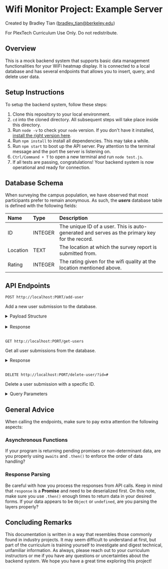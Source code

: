# Wifi Monitor Project: Example Server

Created by Bradley Tian (bradley_tian@berkeley.edu)

For PlexTech Curriculum Use Only. Do not redistribute.

## Overview

This is a mock backend system that supports basic data management functionalities for your WiFi heatmap display. It is connected to a local database and has several endpoints that allows you to insert, query, and delete user data.

## Setup Instructions

To setup the backend system, follow these steps:

1. Clone this repository to your local environment.
2. <code>cd</code> into the cloned directory. All subsequent steps will take place inside this directory.
3. Run <code>node -v</code> to check your <code>node</code> version. If you don't have it installed, [install the right version here](https://nodejs.org/en/download).
4. Run <code>npm install</code> to install all dependencies. This may take a while.
5. Run <code>npm start</code> to boot up the API server. Pay attention to the terminal message and the port the server is listening on. 
6. <code>Ctrl/Command + T</code> to open a new terminal and run <code>node test.js</code>.
7. If all tests are passing, congratulations! Your backend system is now operational and ready for connection. 

## Database Schema 

When surveying the campus population, we have observed that most participants prefer to remain anonymous. As such, the 
***users*** database table is defined with the following fields:

| Name  | Type      | Description |
| :---  | :---      | :---        |
| ID    | INTEGER   | The unique ID of a user. This is auto-generated and serves as the primary key for the record. |
| Location | TEXT   | The location at which the survey report is submitted from.                |
| Rating | INTEGER  | The rating given for the wifi quality at the location mentioned above.    |

## API Endpoints

    POST http://localhost:PORT/add-user

Add a new user submission to the database.

<details>
<summary>Payload Structure</summary>
<code>
    {
        location: "Dwinelle",
        rating: 3
    }
</code>
</details>
<br/>
<details>
<summary>Response</summary>
A success status if no error occurs.
</details>
<br/>

    GET http://localhost:PORT/get-users

Get all user submissions from the database.

<details>
<summary>Response</summary>
<code>
{
    results: [ ...{User Objects} ]
}
</code>
</details>
<br/>

    DELETE http://localhost:PORT/delete-user/?id=#

Delete a user submission with a specific ID.

<details>
<Summary>Query Parameters</Summary>
Replace <code>#</code> with the desired user ID.
</details>

## General Advice

When calling the endpoints, make sure to pay extra attention the following aspects:

### Asynchronous Functions

If your program is returning pending promises or non-determinant data, are you properly using <code>awaits</code> and <code>.then()</code> to enforce the order of data handling?

### Response Parsing

Be careful with how you process the responses from API calls. Keep in mind that <code>response</code> is a **Promise** and need to be deserialized first. On this note, make sure you use <code>.then()</code> enough times to return data in your desired forms. If your data appears to be <code>Object</code> or <code>undefined</code>, are you parsing the layers properly?

## Concluding Remarks

This documentation is written in a way that resembles those commonly found in industry projects. It may seem difficult to understand at first, but part of the curriculum is training yourself to investigate and digest technical, unfamiliar information. As always, please reach out to your curriculum instructors or me if you have any questions or uncertainties about the backend system. We hope you have a great time exploring this project!
